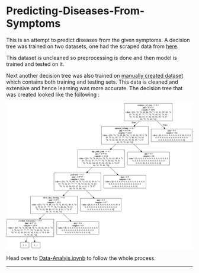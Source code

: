 # Predicting-Diseases-From-Symptoms

This is an attempt to predict diseases from the given symptoms. A decision tree was trained on two datasets, one had the scraped data from [here](http://people.dbmi.columbia.edu/~friedma/Projects/DiseaseSymptomKB/index.html).

This dataset is uncleaned so preprocessing is done and then model is trained and tested on it.

Next another decision tree was also trained on [manually created dataset](https://github.com/Aniruddha-Tapas/Predicting-Diseases-From-Symptoms/tree/master/Manual-Data) which contains both training and testing sets. This data is cleaned and extensive and hence learning was more accurate. The decision tree that was created looked like the following :

![Decision-Tree](https://raw.githubusercontent.com/Aniruddha-Tapas/Predicting-Diseases-From-Symptoms/master/tree-top5.png)


Head over to [Data-Analyis.ipynb](https://github.com/Aniruddha-Tapas/Predicting-Diseases-From-Symptoms/blob/master/Data-Analysis.ipynb) to follow the whole process.

<hr>